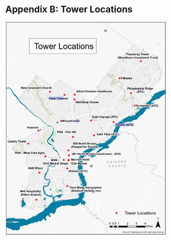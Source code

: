 # Appendix B: Tower Locations

![Tower Locations](appendix-b-tower-locations.png "Tower Locations")
